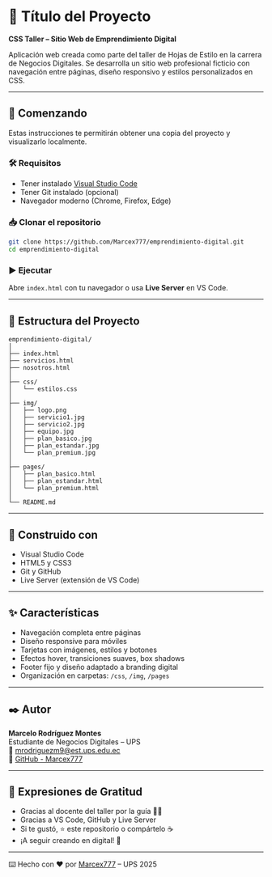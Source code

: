 # 📘 Título del Proyecto  
**CSS Taller – Sitio Web de Emprendimiento Digital**

Aplicación web creada como parte del taller de Hojas de Estilo en la carrera de Negocios Digitales. Se desarrolla un sitio web profesional ficticio con navegación entre páginas, diseño responsivo y estilos personalizados en CSS.

---

## 🚀 Comenzando

Estas instrucciones te permitirán obtener una copia del proyecto y visualizarlo localmente.

### 🛠 Requisitos

- Tener instalado [Visual Studio Code](https://code.visualstudio.com/)
- Tener Git instalado (opcional)
- Navegador moderno (Chrome, Firefox, Edge)

### 📥 Clonar el repositorio

```bash
git clone https://github.com/Marcex777/emprendimiento-digital.git
cd emprendimiento-digital
```

### ▶️ Ejecutar

Abre `index.html` con tu navegador o usa **Live Server** en VS Code.

---

## 📁 Estructura del Proyecto

```
emprendimiento-digital/
│
├── index.html
├── servicios.html
├── nosotros.html
│
├── css/
│   └── estilos.css
│
├── img/
│   ├── logo.png
│   ├── servicio1.jpg
│   ├── servicio2.jpg
│   ├── equipo.jpg
│   ├── plan_basico.jpg
│   ├── plan_estandar.jpg
│   └── plan_premium.jpg
│
├── pages/
│   ├── plan_basico.html
│   ├── plan_estandar.html
│   └── plan_premium.html
│
└── README.md
```

---

## 🧰 Construido con

- Visual Studio Code
- HTML5 y CSS3
- Git y GitHub
- Live Server (extensión de VS Code)

---

## ✨ Características

- Navegación completa entre páginas
- Diseño responsive para móviles
- Tarjetas con imágenes, estilos y botones
- Efectos hover, transiciones suaves, box shadows
- Footer fijo y diseño adaptado a branding digital
- Organización en carpetas: `/css`, `/img`, `/pages`

---

## ✒️ Autor

**Marcelo Rodríguez Montes**  
Estudiante de Negocios Digitales – UPS  
📧 mrodriguezm9@est.ups.edu.ec  
🔗 [GitHub - Marcex777](https://github.com/Marcex777)

---

## 🎁 Expresiones de Gratitud

- Gracias al docente del taller por la guía 👨‍🏫  
- Gracias a VS Code, GitHub y Live Server  
- Si te gustó, ⭐ este repositorio o compártelo ☕  
- ¡A seguir creando en digital! 🚀

---

⌨️ Hecho con ❤️ por [Marcex777](https://github.com/Marcex777) – UPS 2025
